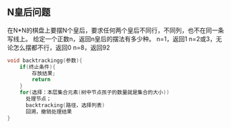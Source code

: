 ## N皇后问题

在N*N的棋盘上要摆N个皇后，要求任何两个皇后不同行，不同列，也不在同一条写线上。
给定一个正数n，返回n皇后的摆法有多少种。
n=1，返回1
n=2或3，无论怎么摆都不行，返回0
n=8，返回92
```C
void backtrackingg(参数){
    if(终止条件){
        存放结果;
        return
    }
    for(选择：本层集合元素(树中节点孩子的数量就是集合的大小))
      处理节点；
      backtracking(路径，选择列表)
      回溯，撤销处理结果
}
```
